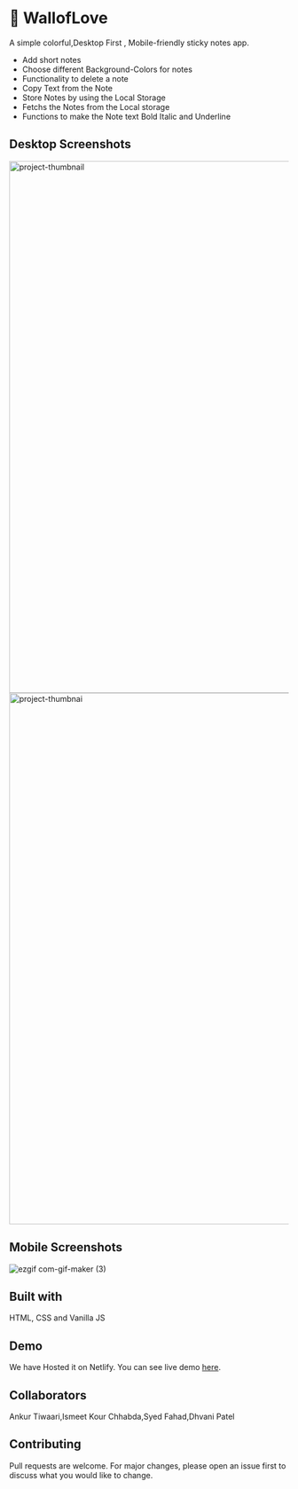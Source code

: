 # 📒 WallofLove
A simple colorful,Desktop First , Mobile-friendly sticky notes app.

- Add short notes
- Choose different Background-Colors for notes
- Functionality to delete a note
- Copy Text from the Note
- Store Notes by using the Local Storage
- Fetchs the Notes from the Local storage
- Functions to make the Note text Bold Italic and Underline

## Desktop Screenshots
<img width="959" alt="project-thumbnail" src="https://user-images.githubusercontent.com/100190813/192266065-9705cac1-cc5f-42c9-941c-65f108c33fef.png">
<img width="958" alt="project-thumbnai" src="https://user-images.githubusercontent.com/100190813/192266510-6d4866f0-24b6-4dec-be66-fd83d138f2ac.png">

 ## Mobile Screenshots
 ![ezgif com-gif-maker (3)](https://user-images.githubusercontent.com/100190813/192153545-00e95a00-df16-4043-a62c-b979c561181c.gif)

## Built with
HTML, CSS and Vanilla JS

## Demo
We have Hosted it on Netlify.
You can see live demo [here](https://walloflove.netlify.app).

## Collaborators
Ankur Tiwaari,Ismeet Kour Chhabda,Syed Fahad,Dhvani Patel

## Contributing
Pull requests are welcome. For major changes, please open an issue first to discuss what you would like to change.
